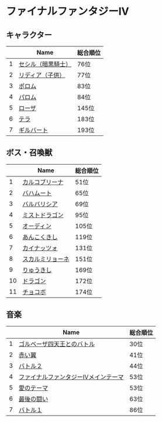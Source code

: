 # ファイナルファンタジーIV

## キャラクター
||Name|総合順位|
|-|-|-|
|1|[セシル（暗黒騎士）](https://www.google.co.jp/search?hl=jp&gl=JP&tbm=isch&q=%E3%82%BB%E3%82%B7%E3%83%AB%EF%BC%88%E6%9A%97%E9%BB%92%E9%A8%8E%E5%A3%AB%EF%BC%89+%E3%83%95%E3%82%A1%E3%82%A4%E3%83%8A%E3%83%AB%E3%83%95%E3%82%A1%E3%83%B3%E3%82%BF%E3%82%B8%E3%83%BCIV)|76位|
|2|[リディア（子供）](https://www.google.co.jp/search?hl=jp&gl=JP&tbm=isch&q=%E3%83%AA%E3%83%87%E3%82%A3%E3%82%A2%EF%BC%88%E5%AD%90%E4%BE%9B%EF%BC%89+%E3%83%95%E3%82%A1%E3%82%A4%E3%83%8A%E3%83%AB%E3%83%95%E3%82%A1%E3%83%B3%E3%82%BF%E3%82%B8%E3%83%BCIV)|77位|
|3|[ポロム](https://www.google.co.jp/search?hl=jp&gl=JP&tbm=isch&q=%E3%83%9D%E3%83%AD%E3%83%A0+%E3%83%95%E3%82%A1%E3%82%A4%E3%83%8A%E3%83%AB%E3%83%95%E3%82%A1%E3%83%B3%E3%82%BF%E3%82%B8%E3%83%BCIV)|83位|
|4|[パロム](https://www.google.co.jp/search?hl=jp&gl=JP&tbm=isch&q=%E3%83%91%E3%83%AD%E3%83%A0+%E3%83%95%E3%82%A1%E3%82%A4%E3%83%8A%E3%83%AB%E3%83%95%E3%82%A1%E3%83%B3%E3%82%BF%E3%82%B8%E3%83%BCIV)|84位|
|5|[ローザ](https://www.google.co.jp/search?hl=jp&gl=JP&tbm=isch&q=%E3%83%AD%E3%83%BC%E3%82%B6+%E3%83%95%E3%82%A1%E3%82%A4%E3%83%8A%E3%83%AB%E3%83%95%E3%82%A1%E3%83%B3%E3%82%BF%E3%82%B8%E3%83%BCIV)|145位|
|6|[テラ](https://www.google.co.jp/search?hl=jp&gl=JP&tbm=isch&q=%E3%83%86%E3%83%A9+%E3%83%95%E3%82%A1%E3%82%A4%E3%83%8A%E3%83%AB%E3%83%95%E3%82%A1%E3%83%B3%E3%82%BF%E3%82%B8%E3%83%BCIV)|183位|
|7|[ギルバート](https://www.google.co.jp/search?hl=jp&gl=JP&tbm=isch&q=%E3%82%AE%E3%83%AB%E3%83%90%E3%83%BC%E3%83%88+%E3%83%95%E3%82%A1%E3%82%A4%E3%83%8A%E3%83%AB%E3%83%95%E3%82%A1%E3%83%B3%E3%82%BF%E3%82%B8%E3%83%BCIV)|193位|

## ボス・召喚獣
||Name|総合順位|
|-|-|-|
|1|[カルコブリーナ](https://www.google.co.jp/search?hl=jp&gl=JP&tbm=isch&q=%E3%82%AB%E3%83%AB%E3%82%B3%E3%83%96%E3%83%AA%E3%83%BC%E3%83%8A+%E3%83%95%E3%82%A1%E3%82%A4%E3%83%8A%E3%83%AB%E3%83%95%E3%82%A1%E3%83%B3%E3%82%BF%E3%82%B8%E3%83%BCIV)|51位|
|2|[バハムート](https://www.google.co.jp/search?hl=jp&gl=JP&tbm=isch&q=%E3%83%90%E3%83%8F%E3%83%A0%E3%83%BC%E3%83%88+%E3%83%95%E3%82%A1%E3%82%A4%E3%83%8A%E3%83%AB%E3%83%95%E3%82%A1%E3%83%B3%E3%82%BF%E3%82%B8%E3%83%BCIV)|65位|
|3|[バルバリシア](https://www.google.co.jp/search?hl=jp&gl=JP&tbm=isch&q=%E3%83%90%E3%83%AB%E3%83%90%E3%83%AA%E3%82%B7%E3%82%A2+%E3%83%95%E3%82%A1%E3%82%A4%E3%83%8A%E3%83%AB%E3%83%95%E3%82%A1%E3%83%B3%E3%82%BF%E3%82%B8%E3%83%BCIV)|69位|
|4|[ミストドラゴン](https://www.google.co.jp/search?hl=jp&gl=JP&tbm=isch&q=%E3%83%9F%E3%82%B9%E3%83%88%E3%83%89%E3%83%A9%E3%82%B4%E3%83%B3+%E3%83%95%E3%82%A1%E3%82%A4%E3%83%8A%E3%83%AB%E3%83%95%E3%82%A1%E3%83%B3%E3%82%BF%E3%82%B8%E3%83%BCIV)|95位|
|5|[オーディン](https://www.google.co.jp/search?hl=jp&gl=JP&tbm=isch&q=%E3%82%AA%E3%83%BC%E3%83%87%E3%82%A3%E3%83%B3+%E3%83%95%E3%82%A1%E3%82%A4%E3%83%8A%E3%83%AB%E3%83%95%E3%82%A1%E3%83%B3%E3%82%BF%E3%82%B8%E3%83%BCIV)|105位|
|6|[あんこくきし](https://www.google.co.jp/search?hl=jp&gl=JP&tbm=isch&q=%E3%81%82%E3%82%93%E3%81%93%E3%81%8F%E3%81%8D%E3%81%97+%E3%83%95%E3%82%A1%E3%82%A4%E3%83%8A%E3%83%AB%E3%83%95%E3%82%A1%E3%83%B3%E3%82%BF%E3%82%B8%E3%83%BCIV)|119位|
|7|[カイナッツォ](https://www.google.co.jp/search?hl=jp&gl=JP&tbm=isch&q=%E3%82%AB%E3%82%A4%E3%83%8A%E3%83%83%E3%83%84%E3%82%A9+%E3%83%95%E3%82%A1%E3%82%A4%E3%83%8A%E3%83%AB%E3%83%95%E3%82%A1%E3%83%B3%E3%82%BF%E3%82%B8%E3%83%BCIV)|131位|
|8|[スカルミリョーネ](https://www.google.co.jp/search?hl=jp&gl=JP&tbm=isch&q=%E3%82%B9%E3%82%AB%E3%83%AB%E3%83%9F%E3%83%AA%E3%83%A7%E3%83%BC%E3%83%8D+%E3%83%95%E3%82%A1%E3%82%A4%E3%83%8A%E3%83%AB%E3%83%95%E3%82%A1%E3%83%B3%E3%82%BF%E3%82%B8%E3%83%BCIV)|151位|
|9|[りゅうきし](https://www.google.co.jp/search?hl=jp&gl=JP&tbm=isch&q=%E3%82%8A%E3%82%85%E3%81%86%E3%81%8D%E3%81%97+%E3%83%95%E3%82%A1%E3%82%A4%E3%83%8A%E3%83%AB%E3%83%95%E3%82%A1%E3%83%B3%E3%82%BF%E3%82%B8%E3%83%BCIV)|169位|
|10|[ドラゴン](https://www.google.co.jp/search?hl=jp&gl=JP&tbm=isch&q=%E3%83%89%E3%83%A9%E3%82%B4%E3%83%B3+%E3%83%95%E3%82%A1%E3%82%A4%E3%83%8A%E3%83%AB%E3%83%95%E3%82%A1%E3%83%B3%E3%82%BF%E3%82%B8%E3%83%BCIV)|172位|
|11|[チョコボ](https://www.google.co.jp/search?hl=jp&gl=JP&tbm=isch&q=%E3%83%81%E3%83%A7%E3%82%B3%E3%83%9C+%E3%83%95%E3%82%A1%E3%82%A4%E3%83%8A%E3%83%AB%E3%83%95%E3%82%A1%E3%83%B3%E3%82%BF%E3%82%B8%E3%83%BCIV)|174位|

## 音楽
||Name|総合順位|
|-|-|-|
|1|[ゴルベーザ四天王とのバトル](https://www.youtube.com/results?search_query=%E3%82%B4%E3%83%AB%E3%83%99%E3%83%BC%E3%82%B6%E5%9B%9B%E5%A4%A9%E7%8E%8B%E3%81%A8%E3%81%AE%E3%83%90%E3%83%88%E3%83%AB+%E3%83%95%E3%82%A1%E3%82%A4%E3%83%8A%E3%83%AB%E3%83%95%E3%82%A1%E3%83%B3%E3%82%BF%E3%82%B8%E3%83%BCIV)|30位|
|2|[赤い翼](https://www.youtube.com/results?search_query=%E8%B5%A4%E3%81%84%E7%BF%BC+%E3%83%95%E3%82%A1%E3%82%A4%E3%83%8A%E3%83%AB%E3%83%95%E3%82%A1%E3%83%B3%E3%82%BF%E3%82%B8%E3%83%BCIV)|41位|
|3|[バトル２](https://www.youtube.com/results?search_query=%E3%83%90%E3%83%88%E3%83%AB%EF%BC%92+%E3%83%95%E3%82%A1%E3%82%A4%E3%83%8A%E3%83%AB%E3%83%95%E3%82%A1%E3%83%B3%E3%82%BF%E3%82%B8%E3%83%BCIV)|44位|
|4|[ファイナルファンタジーIVメインテーマ](https://www.youtube.com/results?search_query=%E3%83%95%E3%82%A1%E3%82%A4%E3%83%8A%E3%83%AB%E3%83%95%E3%82%A1%E3%83%B3%E3%82%BF%E3%82%B8%E3%83%BCIV%E3%83%A1%E3%82%A4%E3%83%B3%E3%83%86%E3%83%BC%E3%83%9E+%E3%83%95%E3%82%A1%E3%82%A4%E3%83%8A%E3%83%AB%E3%83%95%E3%82%A1%E3%83%B3%E3%82%BF%E3%82%B8%E3%83%BCIV)|53位|
|5|[愛のテーマ](https://www.youtube.com/results?search_query=%E6%84%9B%E3%81%AE%E3%83%86%E3%83%BC%E3%83%9E+%E3%83%95%E3%82%A1%E3%82%A4%E3%83%8A%E3%83%AB%E3%83%95%E3%82%A1%E3%83%B3%E3%82%BF%E3%82%B8%E3%83%BCIV)|53位|
|6|[最後の闘い](https://www.youtube.com/results?search_query=%E6%9C%80%E5%BE%8C%E3%81%AE%E9%97%98%E3%81%84+%E3%83%95%E3%82%A1%E3%82%A4%E3%83%8A%E3%83%AB%E3%83%95%E3%82%A1%E3%83%B3%E3%82%BF%E3%82%B8%E3%83%BCIV)|63位|
|7|[バトル１](https://www.youtube.com/results?search_query=%E3%83%90%E3%83%88%E3%83%AB%EF%BC%91+%E3%83%95%E3%82%A1%E3%82%A4%E3%83%8A%E3%83%AB%E3%83%95%E3%82%A1%E3%83%B3%E3%82%BF%E3%82%B8%E3%83%BCIV)|86位|

